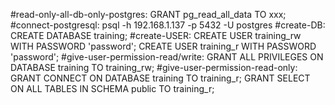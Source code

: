 #read-only-all-db-only-postgres:
GRANT pg_read_all_data TO xxx;
#connect-postgresql:
psql -h 192.168.1.137 -p 5432 -U postgres
#create-DB:
CREATE DATABASE training;
#create-USER:
CREATE USER training_rw WITH PASSWORD 'password';
CREATE USER training_r WITH PASSWORD 'password';
#give-user-permission-read/write:
GRANT ALL PRIVILEGES ON DATABASE training TO training_rw;
#give-user-permission-read-only:
GRANT CONNECT ON DATABASE training TO training_r;
GRANT SELECT ON ALL TABLES IN SCHEMA public TO training_r;

